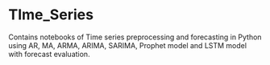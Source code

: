 # TIme_Series
 Contains notebooks of Time series preprocessing and forecasting in Python using AR, MA, ARMA, ARIMA, SARIMA, Prophet model and LSTM model with forecast evaluation.
